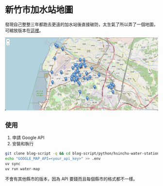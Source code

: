 # 新竹市加水站地圖

發現自己整整三年都跑去更遠的加水站後直接破防，太生氣了所以弄了一個地圖，可縮放版本在[這裡](https://docs.zsl0621.cc/hsinchu-water-station)。

![water](data/water-station.jpg)

## 使用

1. 申請 Google API
2. 安裝和執行

```sh
git clone blog-script -q && cd blog-script/python/hsinchu-water-station
echo "GOOGLE_MAP_API=<your_api_key>" >> .env
uv sync
uv run water-map
```

不會有其他縣市的版本，因為 API 要錢而且每個縣市的格式都不一樣。
